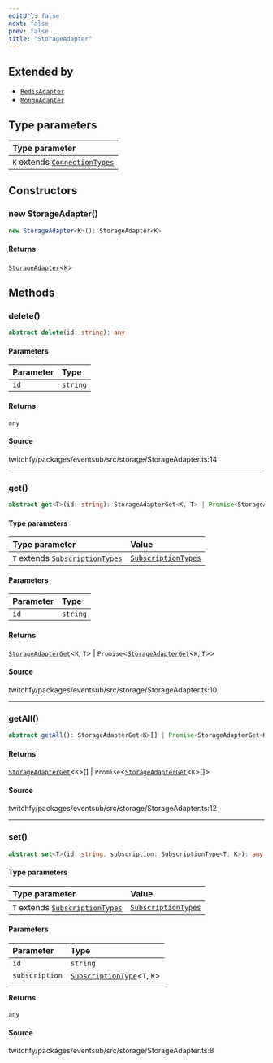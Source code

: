 ```yaml
---
editUrl: false
next: false
prev: false
title: "StorageAdapter"
---
```


## Extended by

- [`RedisAdapter`](/api/eventsub/classes/redisadapter/)
- [`MongoAdapter`](/api/eventsub/classes/mongoadapter/)

## Type parameters

| Type parameter |
| :------ |
| `K` extends [`ConnectionTypes`](/api/eventsub/type-aliases/connectiontypes/) |

## Constructors

### new StorageAdapter()

```ts
new StorageAdapter<K>(): StorageAdapter<K>
```

#### Returns

[`StorageAdapter`](/api/eventsub/classes/storageadapter/)\<`K`\>

## Methods

### delete()

```ts
abstract delete(id: string): any
```

#### Parameters

| Parameter | Type |
| :------ | :------ |
| `id` | `string` |

#### Returns

`any`

#### Source

twitchfy/packages/eventsub/src/storage/StorageAdapter.ts:14

***

### get()

```ts
abstract get<T>(id: string): StorageAdapterGet<K, T> | Promise<StorageAdapterGet<K, T>>
```

#### Type parameters

| Type parameter | Value |
| :------ | :------ |
| `T` extends [`SubscriptionTypes`](/api/eventsub/enumerations/subscriptiontypes/) | [`SubscriptionTypes`](/api/eventsub/enumerations/subscriptiontypes/) |

#### Parameters

| Parameter | Type |
| :------ | :------ |
| `id` | `string` |

#### Returns

[`StorageAdapterGet`](/api/eventsub/type-aliases/storageadapterget/)\<`K`, `T`\> \| `Promise`\<[`StorageAdapterGet`](/api/eventsub/type-aliases/storageadapterget/)\<`K`, `T`\>\>

#### Source

twitchfy/packages/eventsub/src/storage/StorageAdapter.ts:10

***

### getAll()

```ts
abstract getAll(): StorageAdapterGet<K>[] | Promise<StorageAdapterGet<K>[]>
```

#### Returns

[`StorageAdapterGet`](/api/eventsub/type-aliases/storageadapterget/)\<`K`\>[] \| `Promise`\<[`StorageAdapterGet`](/api/eventsub/type-aliases/storageadapterget/)\<`K`\>[]\>

#### Source

twitchfy/packages/eventsub/src/storage/StorageAdapter.ts:12

***

### set()

```ts
abstract set<T>(id: string, subscription: SubscriptionType<T, K>): any
```

#### Type parameters

| Type parameter | Value |
| :------ | :------ |
| `T` extends [`SubscriptionTypes`](/api/eventsub/enumerations/subscriptiontypes/) | [`SubscriptionTypes`](/api/eventsub/enumerations/subscriptiontypes/) |

#### Parameters

| Parameter | Type |
| :------ | :------ |
| `id` | `string` |
| `subscription` | [`SubscriptionType`](/api/eventsub/type-aliases/subscriptiontype/)\<`T`, `K`\> |

#### Returns

`any`

#### Source

twitchfy/packages/eventsub/src/storage/StorageAdapter.ts:8
